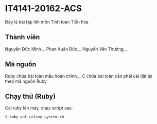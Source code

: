 # IT4141-20162-ACS
Đây là bài tập lớn môn Tính toán Tiến hóa
## Thành viên
Nguyễn Đức Minh__
Phan Xuân Đức__
Nguyễn Văn Thưởng__
## Mã nguồn
Ruby chứa bài toàn mẫu hoàn chỉnh__
C chứa bài toàn cần phải cài đặt lại theo mã nguồn Ruby
## Chạy thử (Ruby)
Cài ruby lên máy, chạy script sau:
```
$ ruby ant_colony_system.rb
```